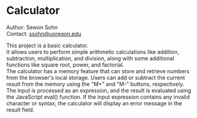 # Calculator

Author: Sewon Sohn\
Contact: ssohn@uoregon.edu

This project is a basic calculator.\
It allows users to perform simple arithmetic calculations like addition, subtraction, multiplication, and division, along with some additional functions like square root, power, and factorial.\
The calculator has a memory feature that can store and retrieve numbers from the browser's local storage. Users can add or subtract the current result from the memory using the "M+" and "M-" buttons, respectively.\
The input is processed as an expression, and the result is evaluated using the JavaScript eval() function. If the input expression contains any invalid character or syntax, the calculator will display an error message in the result field.
